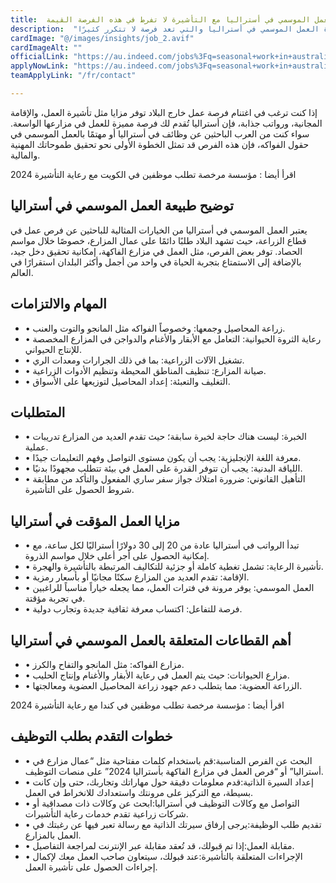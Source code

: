 ```yaml
---
title:  فرصة العمل الموسمي في أستراليا مع التأشيرة لا تفرط في هذه الفرصة القيمة 
description:  "فرصة ذهبية حيث أعلنت الحكومة الأسترالية علي تأشيرة العمل الموسمي في أستراليا والتي تعد فرصة لا تتكرر كثيرًا" 
cardImage: "@/images/insights/job_2.avif" 
cardImageAlt: "" 
officialLink: "https://au.indeed.com/jobs%3Fq=seasonal+work+in+australia%26#038;l=%26#038;from=searchOnDesktopSerp%2Cwhatautocomplete%26#038;vjk=63dc79334f68a31c" 
applyNowLink: "https://au.indeed.com/jobs%3Fq=seasonal+work+in+australia%26#038;l=%26#038;from=searchOnDesktopSerp%2Cwhatautocomplete%26#038;vjk=63dc79334f68a31c" 
teamApplyLink: "/fr/contact"

---
```


إذا كنت ترغب في اغتنام فرصة عمل خارج البلاد توفر مزايا مثل تأشيرة العمل، والإقامة المجانية، ورواتب جذابة، فإن أستراليا تُقدم لك فرصة مميزة للعمل في مزارعها الواسعة. سواء كنت من العرب الباحثين عن وظائف في أستراليا أو مهتمًا بالعمل الموسمي في حقول الفواكه، فإن هذه الفرص قد تمثل الخطوة الأولى نحو تحقيق طموحاتك المهنية والمالية.

اقرأ أيضا : مؤسسة مرخصة تطلب موظفين في الكويت مع رعاية التأشيرة 2024

## توضيح طبيعة العمل الموسمي في أستراليا

يعتبر العمل الموسمي في أستراليا من الخيارات المثالية للباحثين عن فرص عمل في قطاع الزراعة، حيث تشهد البلاد طلبًا دائمًا على عمال المزارع، خصوصًا خلال مواسم الحصاد. توفر بعض الفرص، مثل العمل في مزارع الفاكهة، إمكانية تحقيق دخل جيد، بالإضافة إلى الاستمتاع بتجربة الحياة في واحد من أجمل وأكثر البلدان استقرارًا في العالم.

## المهام والالتزامات

- • زراعة المحاصيل وجمعها: وخصوصاً الفواكه مثل المانجو والتوت والعنب.
- • رعاية الثروة الحيوانية: التعامل مع الأبقار والأغنام والدواجن في المزارع المخصصة للإنتاج الحيواني.
- • تشغيل الآلات الزراعية: بما في ذلك الجرارات ومعدات الري.
- • صيانة المزارع: تنظيف المناطق المحيطة وتنظيم الأدوات الزراعية.
- • التغليف والتعبئة: إعداد المحاصيل لتوزيعها على الأسواق.

## المتطلبات

- • الخبرة: ليست هناك حاجة لخبرة سابقة؛ حيث تقدم العديد من المزارع تدريبات عملية.
- • معرفة اللغة الإنجليزية: يجب أن يكون مستوى التواصل وفهم التعليمات جيدًا.
- • اللياقة البدنية: يجب أن تتوفر القدرة على العمل في بيئة تتطلب مجهودًا بدنيًا.
- • التأهيل القانوني: ضرورة امتلاك جواز سفر ساري المفعول والتأكد من مطابقة شروط الحصول على التأشيرة.

## مزايا العمل المؤقت في أستراليا

- • تبدأ الرواتب في أستراليا عادة من 20 إلى 30 دولارًا أستراليًا لكل ساعة، مع إمكانية الحصول على أجر أعلى خلال مواسم الذروة.
- • تأشيرة الرعاية: تشمل تغطية كاملة أو جزئية للتكاليف المرتبطة بالتأشيرة والهجرة.
- • الإقامة: تقدم العديد من المزارع سكنًا مجانيًا أو بأسعار رمزية.
- • العمل الموسمي: يوفر مرونة في فترات العمل، مما يجعله خياراً مناسباً للراغبين في تجربة مؤقتة.
- • فرصة للتفاعل: اكتساب معرفة ثقافية جديدة وتجارب دولية.

## أهم القطاعات المتعلقة بالعمل الموسمي في أستراليا

- • مزارع الفواكه: مثل المانجو والتفاح والكرز.
- • مزارع الحيوانات: حيث يتم العمل في رعاية الأبقار والأغنام وإنتاج الحليب.
- • الزراعة العضوية: مما يتطلب دعم جهود زراعة المحاصيل العضوية ومعالجتها.

اقرأ أيضا : مؤسسة مرخصة تطلب موظفين في كندا مع رعاية التأشيرة 2024

## خطوات التقدم بطلب التوظيف

- • البحث عن الفرص المناسبة:قم باستخدام كلمات مفتاحية مثل “عمال مزارع في أستراليا” أو “فرص العمل في مزارع الفاكهة بأستراليا 2024” على منصات التوظيف.
- • إعداد السيرة الذاتية:قدم معلومات دقيقة حول مهاراتك وتجاربك، حتى وإن كانت بسيطة، مع التركيز على مرونتك واستعدادك للانخراط في العمل.
- • التواصل مع وكالات التوظيف في أستراليا:ابحث عن وكالات ذات مصداقية أو شركات زراعية تقدم خدمات رعاية التأشيرات.
- • تقديم طلب الوظيفة:يرجى إرفاق سيرتك الذاتية مع رسالة تعبر فيها عن رغبتك في العمل بالمزارع.
- • مقابلة العمل:إذا تم قبولك، قد تُعقد مقابلة عبر الإنترنت لمراجعة التفاصيل.
- • الإجراءات المتعلقة بالتأشيرة:عند قبولك، سيتعاون صاحب العمل معك لإكمال إجراءات الحصول على تأشيرة العمل.

